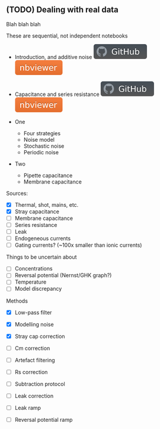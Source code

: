 
## (TODO) Dealing with real data

Blah blah blah

These are sequential, not independent notebooks

- Introduction, and additive noise [![github](../img/github.svg)](real-data-1-noise.ipynb) [![nbviewer](../img/nbviewer.svg)](https://nbviewer.jupyter.org/github/CardiacModelling/fitting-notebooks/blob/main/ion-currents/real-data-1-noise.ipynb)
- Capacitance and series resistance [![github](../img/github.svg)](real-data-2-capacitance-and-resistance.ipynb) [![nbviewer](../img/nbviewer.svg)](https://nbviewer.jupyter.org/github/CardiacModelling/fitting-notebooks/blob/main/ion-currents/real-data-2-capacitance-and-resistance.ipynb)

- One
  - Four strategies
  - Noise model
  - Stochastic noise
  - Periodic noise
- Two
  - Pipette capacitance
  - Membrane capacitance

Sources:
- [x] Thermal, shot, mains, etc.
- [x] Stray capacitance
- [ ] Membrane capacitance
- [ ] Series resistance
- [ ] Leak
- [ ] Endogeneous currents
- [ ] Gating currents? (~100x smaller than ionic currents)

Things to be uncertain about
- [ ] Concentrations
- [ ] Reversal potential (Nernst/GHK graph?)
- [ ] Temperature
- [ ] Model discrepancy

Methods
- [x] Low-pass filter
- [x] Modelling noise
- [x] Stray cap correction
- [ ] Cm correction
- [ ] Artefact filtering
- [ ] Rs correction
- [ ] Subtraction protocol
- [ ] Leak correction
- [ ] Leak ramp
- [ ] Reversal potential ramp

